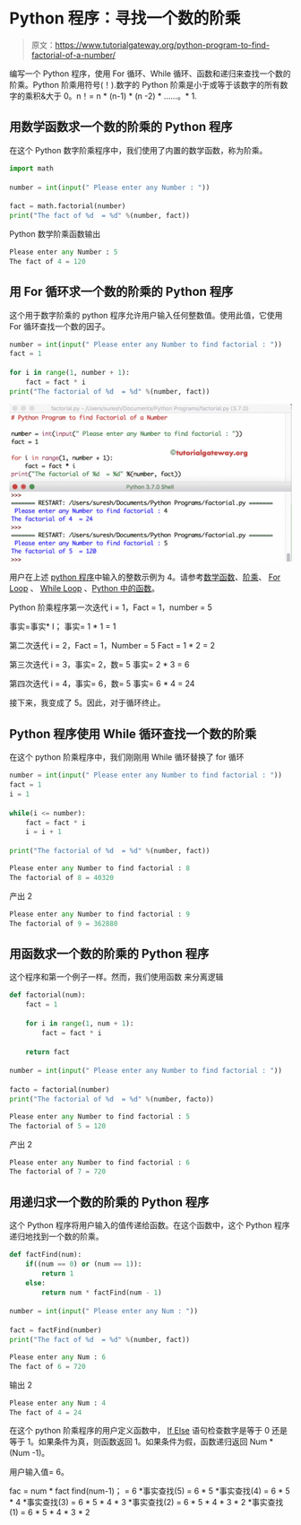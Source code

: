 # Python 程序：寻找一个数的阶乘

> 原文：<https://www.tutorialgateway.org/python-program-to-find-factorial-of-a-number/>

编写一个 Python 程序，使用 For 循环、While 循环、函数和递归来查找一个数的阶乘。Python 阶乘用符号(！).数字的 Python 阶乘是小于或等于该数字的所有数字的乘积&大于 0。n！= n * (n-1) * (n -2) * ……。* 1.

## 用数学函数求一个数的阶乘的 Python 程序

在这个 Python 数字阶乘程序中，我们使用了内置的数学函数，称为阶乘。

```py
import math 

number = int(input(" Please enter any Number : "))

fact = math.factorial(number)
print("The fact of %d  = %d" %(number, fact))
```

Python 数学阶乘函数输出

```py
Please enter any Number : 5
The fact of 4 = 120
```

## 用 For 循环求一个数的阶乘的 Python 程序

这个用于数字阶乘的 python 程序允许用户输入任何整数值。使用此值，它使用 For 循环查找一个数的因子。

```py
number = int(input(" Please enter any Number to find factorial : "))
fact = 1

for i in range(1, number + 1):
    fact = fact * i
print("The factorial of %d  = %d" %(number, fact))
```

![Python Program to find Factorial of a Number 2](img/4462bb9d0b81cc91f1cccca791f429f5.png)

用户在上述 [python 程序](https://www.tutorialgateway.org/python-programming-examples/)中输入的整数示例为 4。请参考[数学函数](https://www.tutorialgateway.org/python-math-functions/)、[阶乘](https://www.tutorialgateway.org/python-factorial/)、 [For Loop](https://www.tutorialgateway.org/python-for-loop/) 、 [While Loop](https://www.tutorialgateway.org/python-while-loop/) 、[Python 中的函数](https://www.tutorialgateway.org/functions-in-python/)。

Python 阶乘程序第一次迭代
i = 1，Fact = 1，number = 5

事实=事实* I；
事实= 1 * 1 = 1

第二次迭代
i = 2，Fact = 1，Number = 5
Fact = 1 * 2 = 2

第三次迭代
i = 3，事实= 2，数= 5
事实= 2 * 3 = 6

第四次迭代
i = 4，事实= 6，数= 5
事实= 6 * 4 = 24

接下来，我变成了 5。因此，对于循环终止。

## Python 程序使用 While 循环查找一个数的阶乘

在这个 python 阶乘程序中，我们刚刚用 While 循环替换了 for 循环

```py
number = int(input(" Please enter any Number to find factorial : "))
fact = 1
i = 1

while(i <= number):
    fact = fact * i
    i = i + 1

print("The factorial of %d  = %d" %(number, fact))
```

```py
Please enter any Number to find factorial : 8
The factorial of 8 = 40320
```

产出 2

```py
Please enter any Number to find factorial : 9
The factorial of 9 = 362880
```

## 用函数求一个数的阶乘的 Python 程序

这个程序和第一个例子一样。然而，我们使用函数 来分离逻辑

```py
def factorial(num):
    fact = 1

    for i in range(1, num + 1):
        fact = fact * i

    return fact

number = int(input(" Please enter any Number to find factorial : "))

facto = factorial(number)
print("The factorial of %d  = %d" %(number, facto))
```

```py
Please enter any Number to find factorial : 5
The factorial of 5 = 120
```

产出 2

```py
Please enter any Number to find factorial : 6
The factorial of 7 = 720
```

## 用递归求一个数的阶乘的 Python 程序

这个 Python 程序将用户输入的值传递给函数。在这个函数中，这个 Python 程序递归地找到一个数的阶乘。

```py
def factFind(num):
    if((num == 0) or (num == 1)):
        return 1
    else:
        return num * factFind(num - 1)

number = int(input(" Please enter any Num : "))

fact = factFind(number)
print("The fact of %d  = %d" %(number, fact))
```

```py
Please enter any Num : 6
The fact of 6 = 720
```

输出 2

```py
Please enter any Num : 4
The fact of 4 = 24
```

在这个 python 阶乘程序的用户定义函数中， [If Else](https://www.tutorialgateway.org/python-if-else/) 语句检查数字是等于 0 还是等于 1。如果条件为真，则函数返回 1。如果条件为假，函数递归返回 Num * (Num -1)。

用户输入值= 6。

fac = num * fact find(num-1)；
= 6 *事实查找(5)
= 6 * 5 *事实查找(4)
= 6 * 5 * 4 *事实查找(3)
= 6 * 5 * 4 * 3 *事实查找(2)
= 6 * 5 * 4 * 3 * 2 *事实查找(1)
= 6 * 5 * 4 * 3 * 2
